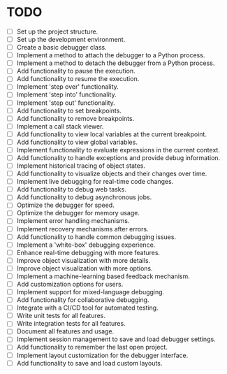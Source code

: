 # TODO

- [ ] Set up the project structure.
- [ ] Set up the development environment.
- [ ] Create a basic debugger class.
- [ ] Implement a method to attach the debugger to a Python process.
- [ ] Implement a method to detach the debugger from a Python process.
- [ ] Add functionality to pause the execution.
- [ ] Add functionality to resume the execution.
- [ ] Implement 'step over' functionality.
- [ ] Implement 'step into' functionality.
- [ ] Implement 'step out' functionality.
- [ ] Add functionality to set breakpoints.
- [ ] Add functionality to remove breakpoints.
- [ ] Implement a call stack viewer.
- [ ] Add functionality to view local variables at the current breakpoint.
- [ ] Add functionality to view global variables.
- [ ] Implement functionality to evaluate expressions in the current context.
- [ ] Add functionality to handle exceptions and provide debug information.
- [ ] Implement historical tracing of object states.
- [ ] Add functionality to visualize objects and their changes over time.
- [ ] Implement live debugging for real-time code changes.
- [ ] Add functionality to debug web tasks.
- [ ] Add functionality to debug asynchronous jobs.
- [ ] Optimize the debugger for speed.
- [ ] Optimize the debugger for memory usage.
- [ ] Implement error handling mechanisms.
- [ ] Implement recovery mechanisms after errors.
- [ ] Add functionality to handle common debugging issues.
- [ ] Implement a 'white-box' debugging experience.
- [ ] Enhance real-time debugging with more features.
- [ ] Improve object visualization with more details.
- [ ] Improve object visualization with more options.
- [ ] Implement a machine-learning based feedback mechanism.
- [ ] Add customization options for users.
- [ ] Implement support for mixed-language debugging.
- [ ] Add functionality for collaborative debugging.
- [ ] Integrate with a CI/CD tool for automated testing.
- [ ] Write unit tests for all features.
- [ ] Write integration tests for all features.
- [ ] Document all features and usage.
- [ ] Implement session management to save and load debugger settings.
- [ ] Add functionality to remember the last open project.
- [ ] Implement layout customization for the debugger interface.
- [ ] Add functionality to save and load custom layouts.

